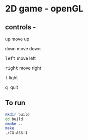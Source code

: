 # 2D game - openGL

## controls -

<kbd>up</kbd> move up

<kbd>down</kbd> move down

<kbd>left</kbd> move left

<kbd>right</kbd> move right

<kbd>l</kbd> light

<kbd> q </kbd> quit

## To run

```bash
mkdir build
cd build
cmake ..
make
./CG-ASS-1
```

